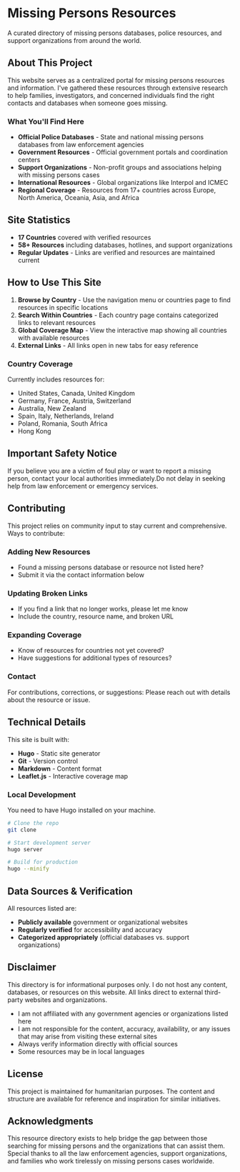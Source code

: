 # Missing Persons Resources

A curated directory of missing persons databases, police resources, and support organizations from around the world.


## About This Project

This website serves as a centralized portal for missing persons resources and information. I've gathered these resources through extensive research to help families, investigators, and concerned individuals find the right contacts and databases when someone goes missing.

### What You'll Find Here

- **Official Police Databases** - State and national missing persons databases from law enforcement agencies
- **Government Resources** - Official government portals and coordination centers
- **Support Organizations** - Non-profit groups and associations helping with missing persons cases
- **International Resources** - Global organizations like Interpol and ICMEC
- **Regional Coverage** - Resources from 17+ countries across Europe, North America, Oceania, Asia, and Africa

## Site Statistics

- **17 Countries** covered with verified resources
- **58+ Resources** including databases, hotlines, and support organizations
- **Regular Updates** - Links are verified and resources are maintained current

## How to Use This Site

1. **Browse by Country** - Use the navigation menu or countries page to find resources in specific locations
2. **Search Within Countries** - Each country page contains categorized links to relevant resources
3. **Global Coverage Map** - View the interactive map showing all countries with available resources
4. **External Links** - All links open in new tabs for easy reference

### Country Coverage

Currently includes resources for:
- United States, Canada, United Kingdom
- Germany, France, Austria, Switzerland
- Australia, New Zealand
- Spain, Italy, Netherlands, Ireland
- Poland, Romania, South Africa
- Hong Kong

## Important Safety Notice

If you believe you are a victim of foul play or want to report a missing person, contact your local authorities immediately.Do not delay in seeking help from law enforcement or emergency services.

## Contributing

This project relies on community input to stay current and comprehensive. Ways to contribute:

### Adding New Resources
- Found a missing persons database or resource not listed here?
- Submit it via the contact information below

### Updating Broken Links
- If you find a link that no longer works, please let me know
- Include the country, resource name, and broken URL

### Expanding Coverage
- Know of resources for countries not yet covered?
- Have suggestions for additional types of resources?

### Contact
For contributions, corrections, or suggestions: Please reach out with details about the resource or issue.

## Technical Details

This site is built with:
- **Hugo** - Static site generator
- **Git** - Version control
- **Markdown** - Content format
- **Leaflet.js** - Interactive coverage map

### Local Development

You need to have Hugo installed on your machine. 

```bash
# Clone the repo
git clone 

# Start development server
hugo server

# Build for production
hugo --minify
```

## Data Sources & Verification

All resources listed are:
- **Publicly available** government or organizational websites
- **Regularly verified** for accessibility and accuracy
- **Categorized appropriately** (official databases vs. support organizations)

## Disclaimer

This directory is for informational purposes only. I do not host any content, databases, or resources on this website. All links direct to external third-party websites and organizations.

- I am not affiliated with any government agencies or organizations listed here
- I am not responsible for the content, accuracy, availability, or any issues that may arise from visiting these external sites
- Always verify information directly with official sources
- Some resources may be in local languages

## License

This project is maintained for humanitarian purposes. The content and structure are available for reference and inspiration for similar initiatives.

## Acknowledgments

This resource directory exists to help bridge the gap between those searching for missing persons and the organizations that can assist them. Special thanks to all the law enforcement agencies, support organizations, and families who work tirelessly on missing persons cases worldwide.

